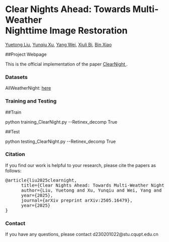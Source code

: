 <h1>Clear Nights Ahead: Towards Multi-Weather <br> Nighttime Image Restoration</h1>
<a href="https://github.com/henlyta" target="_blank">Yuetong Liu</a>,
<a href="" target="_blank">Yunqiu Xu</a>,
<a href="" target="_blank">Yang Wei</a>,
<a href="" target="_blank">Xiuli Bi</a>,
<a href="" target="_blank">Bin Xiao</a>

##Project Webpage
 
This is the official implementation of the paper <a href="https://arxiv.org/abs/2505.16479"> ClearNight </a>.



<h3>Datasets</h3>

AllWeatherNight: <a href="https://huggingface.co/datasets/YuetongLiu/AllWeatherNight">here</a>

<h3>Training and Testing</h3>

##Train

python training_ClearNight.py --Retinex_decomp True

##Test

python testing_ClearNight.py --Retinex_decomp True

<h3>Citation</h3>

If you find our work is helpful to your research, please cite the papers as follows:
<div>
<pre>
@article{liu2025clearnight,
      title={Clear Nights Ahead: Towards Multi-Weather Nighttime Image Restoration}, 
      author={Liu, Yuetong and Xu, Yunqiu and Wei, Yang and Bi, Xiuli and Xiao, Bin},
      year={2025},
      journal={arXiv preprint arXiv:2505.16479},
      year={2025}
}
</pre>
</div>
<h3>Contact</h3>
If you have any questions, please contact d230201022@stu.cqupt.edu.cn
